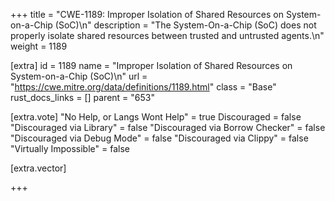 +++
title = "CWE-1189: Improper Isolation of Shared Resources on System-on-a-Chip (SoC)\n"
description = "The System-On-a-Chip (SoC) does not properly isolate shared resources between trusted and untrusted agents.\n"
weight = 1189

[extra]
id = 1189
name = "Improper Isolation of Shared Resources on System-on-a-Chip (SoC)\n"
url = "https://cwe.mitre.org/data/definitions/1189.html"
class = "Base"
rust_docs_links = []
parent = "653"

[extra.vote]
"No Help, or Langs Wont Help" = true
Discouraged = false
"Discouraged via Library" = false
"Discouraged via Borrow Checker" = false
"Discouraged via Debug Mode" = false
"Discouraged via Clippy" = false
"Virtually Impossible" = false

[extra.vector]

+++